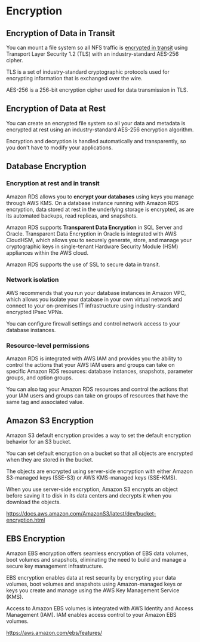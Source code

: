 # Encryption

## Encryption of Data in Transit

You can mount a file system so all NFS traffic is [encrypted in transit](https://docs.aws.amazon.com/whitepapers/latest/efs-encrypted-file-systems/encryption-of-data-in-transit.html) using Transport Layer Security 1.2 (TLS) with an industry-standard AES-256 cipher.

TLS is a set of industry-standard cryptographic protocols used for encrypting information that is exchanged over the wire.

AES-256 is a 256-bit encryption cipher used for data transmission in TLS.


## Encryption of Data at Rest

You can create an encrypted file system so all your data and metadata is encrypted at rest using an industry-standard AES-256 encryption algorithm.

Encryption and decryption is handled automatically and transparently, so you don't have to modify your applications.


## Database Encryption

### Encryption at rest and in transit

Amazon RDS allows you to **encrypt your databases** using keys you manage through AWS KMS. On a database instance running with Amazon RDS encryption, data stored at rest in the underlying storage is encrypted, as are its automated backups, read replicas, and snapshots.

Amazon RDS supports **Transparent Data Encryption** in SQL Server and Oracle. Transparent Data Encryption in Oracle is integrated with AWS CloudHSM, which allows you to securely generate, store, and manage your cryptographic keys in single-tenant Hardware Security Module (HSM) appliances within the AWS cloud.

Amazon RDS supports the use of SSL to secure data in transit.


### Network isolation

AWS recommends that you run your database instances in Amazon VPC, which allows you isolate your database in your own virtual network and connect to your on-premises IT infrastructure using industry-standard encrypted IPsec VPNs.

You can configure firewall settings and control network access to your database instances.


### Resource-level permissions

Amazon RDS is integrated with AWS IAM and provides you the ability to control the actions that your AWS IAM users and groups can take on specific Amazon RDS resources: database instances, snapshots, parameter groups, and option groups.

You can also tag your Amazon RDS resources and control the actions that your IAM users and groups can take on groups of resources that have the same tag and associated value. 


## Amazon S3 Encryption

Amazon S3 default encryption provides a way to set the default encryption behavior for an S3 bucket.

You can set default encryption on a bucket so that all objects are encrypted when they are stored in the bucket.

The objects are encrypted using server-side encryption with either Amazon S3-managed keys (SSE-S3) or AWS KMS-managed keys (SSE-KMS).

When you use server-side encryption, Amazon S3 encrypts an object before saving it to disk in its data centers and decrypts it when you download the objects.

https://docs.aws.amazon.com/AmazonS3/latest/dev/bucket-encryption.html


## EBS Encryption

Amazon EBS encryption offers seamless encryption of EBS data volumes, boot volumes and snapshots, eliminating the need to build and manage a secure key management infrastructure.

EBS encryption enables data at rest security by encrypting your data volumes, boot volumes and snapshots using Amazon-managed keys or keys you create and manage using the AWS Key Management Service (KMS).

Access to Amazon EBS volumes is integrated with AWS Identity and Access Management (IAM). IAM enables access control to your Amazon EBS volumes.

https://aws.amazon.com/ebs/features/
